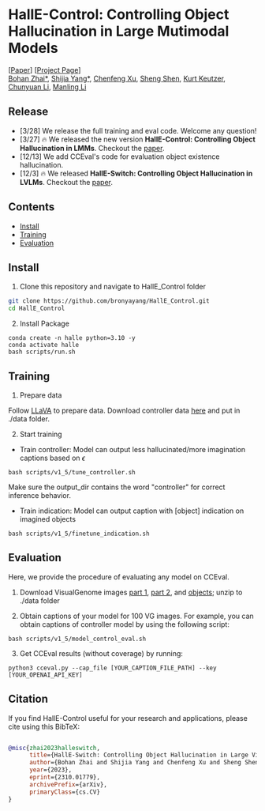 # HallE-Control: Controlling Object Hallucination in Large Mutimodal Models

[[Paper](https://arxiv.org/pdf/2310.01779v1.pdf)] [[Project Page](https://bohanzhai.github.io/halle-switch.github.io/)] <br>
[Bohan Zhai*](https://www.linkedin.com/in/bohan-zhai-202507154/), [Shijia Yang*](https://bronyayang.github.io/personal_website/), [Chenfeng Xu](https://www.chenfengx.com/), [Sheng Shen](https://sincerass.github.io/), [Kurt Keutzer](https://people.eecs.berkeley.edu/~keutzer/), [Chunyuan Li](https://chunyuan.li/), [Manling Li](https://limanling.github.io/)


## Release
- [3/28] We release the full training and eval code. Welcome any question!
- [3/27] 🔥 We released the new version **HallE-Control: Controlling Object Hallucination in LMMs**. Checkout the [paper]().
- [12/13] We add CCEval's code for evaluation object existence hallucination.
- [12/3] 🔥 We released **HallE-Switch: Controlling Object Hallucination in LVLMs**. Checkout the [paper](https://arxiv.org/abs/2310.01779).

## Contents
- [Install](#install)
- [Training](#training)
- [Evaluation](#evaluation)

## Install
1. Clone this repository and navigate to HallE_Control folder
```bash
git clone https://github.com/bronyayang/HallE_Control.git
cd HallE_Control
```

2. Install Package
```Shell
conda create -n halle python=3.10 -y
conda activate halle
bash scripts/run.sh
```

## Training

1. Prepare data

Follow [LLaVA](https://github.com/haotian-liu/LLaVA?tab=readme-ov-file#visual-instruction-tuning) to prepare data.
Download controller data [here](https://drive.google.com/drive/folders/1ZxRE2BNVgWXNSjPv5fv6gw4JzwKeXU4b?usp=sharing) and put in ./data folder.

2. Start training

- Train controller: Model can output less hallucinated/more imagination captions based on $\epsilon$

```Shell
bash scripts/v1_5/tune_controller.sh
```
Make sure the output_dir contains the word "controller" for correct inference behavior.

- Train indication: Model can output caption with [object] indication on imagined objects

```Shell
bash scripts/v1_5/finetune_indication.sh
```

## Evaluation

Here, we provide the procedure of evaluating any model on CCEval.

1. Download VisualGenome images [part 1](https://cs.stanford.edu/people/rak248/VG_100K_2/images.zip), [part 2](https://cs.stanford.edu/people/rak248/VG_100K_2/images2.zip), and [objects](https://homes.cs.washington.edu/~ranjay/visualgenome/data/dataset/objects.json.zip); unzip to ./data folder

2. Obtain captions of your model for 100 VG images. For example, you can obtain captions of controller model by using the following script:

```Shell
bash scripts/v1_5/model_control_eval.sh
```
3. Get CCEval results (without coverage) by running:

```Shell
python3 cceval.py --cap_file [YOUR_CAPTION_FILE_PATH] --key [YOUR_OPENAI_API_KEY]
```

## Citation

If you find HallE-Control useful for your research and applications, please cite using this BibTeX:
```bibtex

@misc{zhai2023halleswitch,
      title={HallE-Switch: Controlling Object Hallucination in Large Vision Language Models}, 
      author={Bohan Zhai and Shijia Yang and Chenfeng Xu and Sheng Shen and Kurt Keutzer and Manling Li},
      year={2023},
      eprint={2310.01779},
      archivePrefix={arXiv},
      primaryClass={cs.CV}
}
